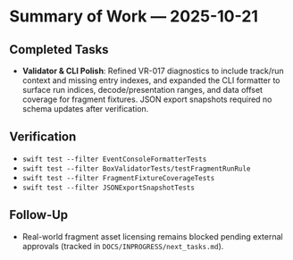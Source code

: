 # Summary of Work — 2025-10-21

## Completed Tasks
- **Validator & CLI Polish**: Refined VR-017 diagnostics to include track/run context and missing entry indexes, and expanded the CLI formatter to surface run indices, decode/presentation ranges, and data offset coverage for fragment fixtures. JSON export snapshots required no schema updates after verification.

## Verification
- `swift test --filter EventConsoleFormatterTests`
- `swift test --filter BoxValidatorTests/testFragmentRunRule`
- `swift test --filter FragmentFixtureCoverageTests`
- `swift test --filter JSONExportSnapshotTests`

## Follow-Up
- Real-world fragment asset licensing remains blocked pending external approvals (tracked in `DOCS/INPROGRESS/next_tasks.md`).
